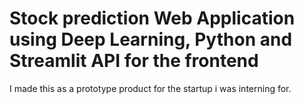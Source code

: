 # Stock prediction Web Application using Deep Learning, Python and Streamlit API for the frontend
I made this as a prototype product for the startup i was interning for.
